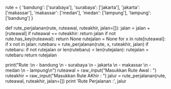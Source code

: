 rute = {
	'bandung': ['surabaya'], 
	'surabaya': ['jakarta'], 
	'jakarta': ['makassar'], 
	'makassar': ['medan'], 
	'medan': ['lampung'], 
	'lampung': ['bandung']
	}

def rute_perjalanan(rute, ruteawal, ruteakhir, jalan=[]):
        jalan = jalan + [ruteawal]
        if ruteawal == ruteakhir:
            return jalan
	    if not rute.has_key(ruteawal):
            	return None
        rutejalan = None
        for x in rute[ruteawal]:
            if x not in jalan:
                rutebaru = rute_perjalanan(rute, x, ruteakhir, jalan)
                if rutebaru:
                    if not rutejalan or len(rutebaru) < len(rutejalan):
                        rutejalan = rutebaru
        return rutejalan

print("Rute :\n - bandung \n - surabaya \n - jakarta \n - makassar \n - medan \n - lampung\n")
ruteawal = raw_input("Masukkan Rute Awal : ")
ruteakhir = raw_input("Masukkan Rute AKhir : ")
jalur = rute_perjalanan(rute, ruteawal, ruteakhir, jalan=[])
print 'Rute Perjalanan :', jalur
